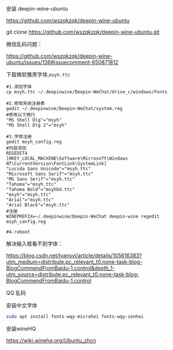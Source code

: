安装 deepin-wine-ubuntu

https://github.com/wszqkzqk/deepin-wine-ubuntu

git clone https://github.com/wszqkzqk/deepin-wine-ubuntu.git

微信乱码问题：

https://github.com/wszqkzqk/deepin-wine-ubuntu/issues/136#issuecomment-650871812



下载微软雅黑字体,`msyh.ttc`

```
#1.添加字体
cp msyh.ttc ~/.deepinwine/Deepin-WeChat/drive_c/windows/Fonts

#2.修改系统注册表
gedit ~/.deepinwine/Deepin-WeChat/system.reg
#修改以下两行
"MS Shell Dlg"="msyh"
"MS Shell Dlg 2"="msyh"

#3.字体注册
gedit msyh_config.reg
#内容添加
REGEDIT4
[HKEY_LOCAL_MACHINE\Software\Microsoft\Windows NT\CurrentVersion\FontLink\SystemLink]
"Lucida Sans Unicode"="msyh.ttc"
"Microsoft Sans Serif"="msyh.ttc"
"MS Sans Serif"="msyh.ttc"
"Tahoma"="msyh.ttc"
"Tahoma Bold"="msyhbd.ttc"
"msyh"="msyh.ttc"
"Arial"="msyh.ttc"
"Arial Black"="msyh.ttc"
#注册
WINEPREFIX=~/.deepinwine/Deepin-WeChat deepin-wine regedit msyh_config.reg

#4.reboot
```

解决输入框看不到字体：

https://blog.csdn.net/Ivansyi/article/details/105616383?utm_medium=distribute.pc_relevant_t0.none-task-blog-BlogCommendFromBaidu-1.control&depth_1-utm_source=distribute.pc_relevant_t0.none-task-blog-BlogCommendFromBaidu-1.control

QQ 乱码

安装中文字体

```bash
sudo apt install fonts-wqy-microhei fonts-wqy-zenhei
```

安装wineHQ

https://wiki.winehq.org/Ubuntu_zhcn